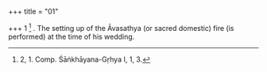 +++
title = "01"

+++
1 [^1] . The setting up of the Āvasathya (or sacred domestic) fire (is performed) at the time of his wedding.


[^1]:  2, 1. Comp. Śāṅkhāyana-Gṛhya I, 1, 3.

